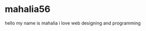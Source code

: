 

























# mahalia56
hello my name is mahalia
i love web designing and programming
